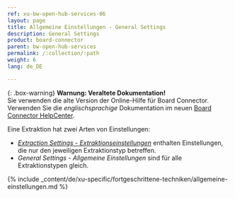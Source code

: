 ```yaml
---
ref: xu-bw-open-hub-services-06
layout: page
title: Allgemeine Einstellungen - General Settings
description: General Settings
product: board-connector
parent: bw-open-hub-services
permalink: /:collection/:path
weight: 6
lang: de_DE

---
```


{: .box-warning}
**Warnung: Veraltete Dokumentation!** <br>
Sie verwenden die alte Version der Online-Hilfe für Board Connector.<br>
Verwenden Sie die *englischsprachige* Dokumentation im neuen [Board Connector HelpCenter](https://helpcenter.theobald-software.com/board-connector/documentation/introduction/).

Eine Extraktion hat zwei Arten von Einstellungen:
- [*Extraction Settings - Extraktionseinstellungen*](./open-hub-services-settings) enthalten Einstellungen, die nur den jeweiligen Extraktionstyp betreffen.
- *General Settings - Allgemeine Einstellungen* sind für alle Extraktionstypen gleich. 


{% include _content/de/xu-specific/fortgeschrittene-techniken/allgemeine-einstellungen.md  %}


